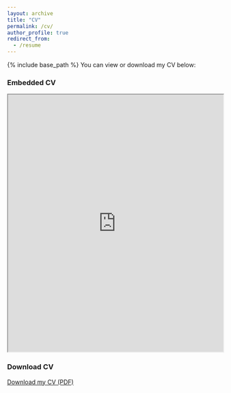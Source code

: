 ```yaml
---
layout: archive
title: "CV"
permalink: /cv/
author_profile: true
redirect_from:
  - /resume
---
```


{% include base_path %}
You can view or download my CV below:

### Embedded CV
<iframe src="https://docs.google.com/viewer?url=https://raw.githubusercontent.com/chenjux/resume/main/Dexter_CV1.pdf&embedded=true" width="100%" height="600px">
    This browser does not support PDFs. Please download the PDF to view it: 
    <a href="https://raw.githubusercontent.com/chenjux/resume/main/Dexter_CV.pdf">Download PDF</a>.
</iframe>

### Download CV
[Download my CV (PDF)](https://raw.githubusercontent.com/chenjux/resume/main/Dexter_CV1.pdf)
